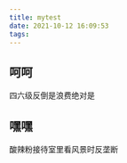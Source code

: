 ```yaml
---
title: mytest
date: 2021-10-12 16:09:53
tags:
---
```


## 呵呵
四六级反倒是浪费绝对是

<!--more-->

## 嘿嘿
酸辣粉接待室里看风景时反垄断
